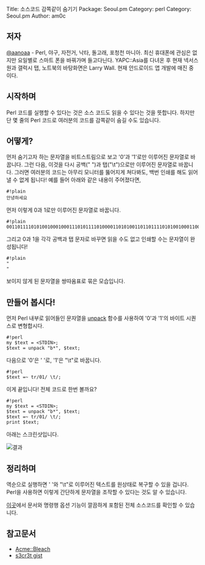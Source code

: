 Title:    소스코드 감쪽같이 숨기기
Package:  Seoul.pm
Category: perl
Category: Seoul.pm
Author:   am0c


저자
-----

[@aanoaa][aanoaa] - Perl, 야구, 자전거, 낙타, 돌고래, 포청천 마니아. 최신 휴대폰에 관심은 없지만 요일별로 스마트 폰을 바꿔가며 들고다닌다. YAPC::Asia를 다녀온 후 현재 넥서스 원과 갤럭시 탭, 노트북의 바탕화면은 Larry Wall. 현재 안드로이드 앱 개발에 매진 중이다.



시작하며
-------

Perl 코드를 실행할 수 있다는 것은 소스 코드도 읽을 수 있다는 것을 뜻합니다.
하지만 단 몇 줄의 Perl 코드로 여러분의 코드를 감쪽같이 숨길 수도 있습니다.



어떻게?
--------

먼저 숨기고자 하는 문자열을 비트스트림으로 보고 '0'과 '1'로만 이루어진 문자열로 바꿉니다.
그런 다음, 이것을 다시 공백(" ")과 탭("\t")으로만 이루어진 문자열로 바꿉니다.
그러면 여러분의 코드는 아무리 모니터를 뚫어지게 쳐다봐도, 백번 인쇄를 해도 읽어낼 수 없게 됩니다!
예를 들어 아래와 같은 내용이 주어졌다면,

    #!plain
    안녕하세요

먼저 이렇게 0과 1로만 이루어진 문자열로 바꿉니다.

    #!plain
    00110111101010010001000111010111101000011010100110110111101010010001100100110111001000010001110100110111010110010010100101010000

그리고 0과 1을 각각 공백과 탭 문자로 바꾸면 읽을 수도 없고 인쇄할 수는 문자열이 완성됩니다!

    #!plain
    "  		 				 	 	  	   	   			 	 				 	    		 	 	  		 		 				 	 	  	   		  	  		 			  	    	   			 	  		 			 	 		  	  	 	  	 	 	    "

보이지 않게 된 문자열을 쌍따옴표로 묶은 모습입니다.



만들어 봅시다!
--------------

먼저 Perl 내부로 읽어들인 문자열을 
[unpack][unpack] 함수를 사용하여 '0'과 '1'의 바이트 시퀀스로 변형합시다.

    #!perl
    my $text = <STDIN>;
    $text = unpack "b*", $text;

다음으로 '0'은 ' '로, '1'은 "\t"로 바꿉니다.

    #!perl
    $text =~ tr/01/ \t/;

이게 끝입니다!
전체 코드로 한번 볼까요?

    #!perl
    my $text = <STDIN>;
    $text = unpack "b*", $text;
    $text =~ tr/01/ \t/;
    print $text;

아래는 스크린샷입니다.

![결과][img-01]



정리하며
--------

역순으로 실행하면 ' '와 "\t"로 이루어진 텍스트를 원상태로 복구할 수
있을 겁니다. Perl을 사용하면 이렇게 간단하게 문자열을 조작할 수 있다는 것도 알 수 있습니다.

[이곳][gist]에서 문서와 명령행 옵션 기능이 깔끔하게 포함된 전체 소스코드를 확인할 수 있습니다.



참고문서
---------

- [Acme::Bleach][Acme::Bleach]
- [s3cr3t gist][gist]



[img-01]:        http://advent.perl.kr/2011/2011-12-03-1.png
[Acme::Bleach]:  http://search.cpan.org/~dconway/Acme-Bleach-1.13/lib/Acme/Bleach.pm
[pack]:          http://perldoc.perl.org/functions/pack.html
[unpack]:        http://perldoc.perl.org/functions/unpack.html
[gypark-pack-b]: http://gypark.pe.kr/wiki/Perl/Pack#H_1_7_2
[gist]:          https://gist.github.com/1408846
[aanoaa]:        http://aanoaa.github.com/
